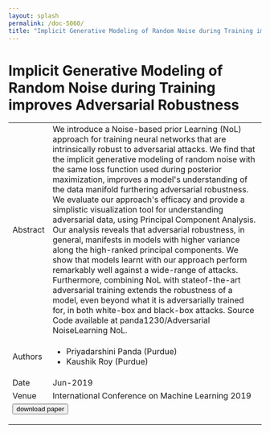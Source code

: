 ```yaml
---
layout: splash
permalink: /doc-5060/
title: "Implicit Generative Modeling of Random Noise during Training improves Adversarial Robustness"
---
```


# Implicit Generative Modeling of Random Noise during Training improves Adversarial Robustness

<table>
    <tbody>
    <tr>
        <td>Abstract</td>
        <td>We introduce a Noise-based prior Learning (NoL) approach for training neural networks that are intrinsically robust to adversarial attacks. We find that the implicit generative modeling of random noise with the same loss function used during posterior maximization, improves a model's understanding of the data manifold furthering adversarial robustness. We evaluate our approach's efficacy and provide a simplistic visualization tool for understanding adversarial data, using Principal Component Analysis. Our analysis reveals that adversarial robustness, in general, manifests in models with higher variance along the high-ranked principal components. We show that models learnt with our approach perform remarkably well against a wide-range of attacks. Furthermore, combining NoL with stateof-the-art adversarial training extends the robustness of a model, even beyond what it is adversarially trained for, in both white-box and black-box attacks. Source Code available at panda1230/Adversarial NoiseLearning NoL.</td>
    </tr>
    <tr>
        <td>Authors</td>
        <td>
            <ul>
                <li>Priyadarshini Panda (Purdue)</li>
                <li>Kaushik Roy (Purdue)</li>
            </ul>
        </td>
    </tr>
    <tr>
        <td>Date</td>
        <td>Jun-2019</td>
    </tr>
    <tr>
        <td>Venue</td>
        <td>International Conference on Machine Learning 2019</td>
    </tr>
        <tr>
            <td colspan="2">
                <form method="get" action="https://ibm.box.com/v/doc-5060-paper">
                    <button type="submit">download paper</button>
                </form>
            </td>
        </tr>
    </tbody>
</table>
